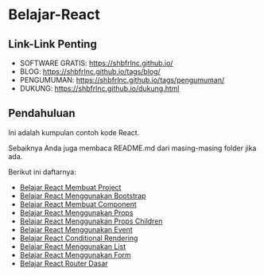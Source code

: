 # Belajar-React

## Link-Link Penting

- SOFTWARE GRATIS: https://shbfrlnc.github.io/
- BLOG: https://shbfrlnc.github.io/tags/blog/
- PENGUMUMAN: https://shbfrlnc.github.io/tags/pengumuman/
- DUKUNG: https://shbfrlnc.github.io/dukung.html

## Pendahuluan

Ini adalah kumpulan contoh kode React. 

Sebaiknya Anda juga membaca README.md dari masing-masing folder jika ada.

Berikut ini daftarnya:

- [Belajar React Membuat Project](https://github.com/shbfrlnc/Belajar-React/tree/main/belajar-react-membuat-project)
- [Belajar React Menggunakan Bootstrap](https://github.com/shbfrlnc/Belajar-React/tree/main/belajar-react-menggunakan-bootstrap)
- [Belajar React Membuat Component](https://github.com/shbfrlnc/Belajar-React/tree/main/belajar-react-membuat-component)
- [Belajar React Menggunakan Props](https://github.com/shbfrlnc/Belajar-React/tree/main/belajar-react-menggunakan-props)
- [Belajar React Menggunakan Props Children](https://github.com/shbfrlnc/Belajar-React/tree/main/belajar-react-menggunakan-props-children)
- [Belajar React Menggunakan Event](https://github.com/shbfrlnc/Belajar-React/tree/main/belajar-react-menggunakan-event)
- [Belajar React Conditional Rendering](https://github.com/shbfrlnc/Belajar-React/tree/main/belajar-react-conditional-rendering)
- [Belajar React Menggunakan List](https://github.com/shbfrlnc/Belajar-React/tree/main/belajar-react-menggunakan-list)
- [Belajar React Menggunakan Form](https://github.com/shbfrlnc/Belajar-React/tree/main/belajar-react-menggunakan-form)
- [Belajar React Router Dasar](https://github.com/shbfrlnc/Belajar-React/tree/main/belajar-react-router-dasar)



